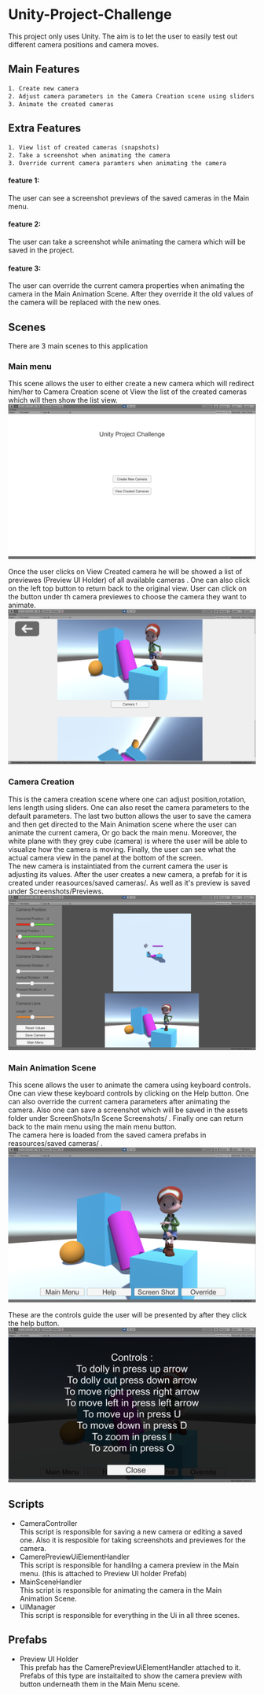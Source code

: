 # Unity-Project-Challenge

This project only uses Unity. 
The aim is to let the user to easily test out different camera positions and camera moves.


## Main Features 

```
1. Create new camera
2. Adjust camera parameters in the Camera Creation scene using sliders
3. Animate the created cameras 
```
## Extra Features
```
1. View list of created cameras (snapshots)
2. Take a screenshot when animating the camera
3. Override current camera paramters when animating the camera

```
#### feature 1: 
The user can see a screenshot previews of the saved cameras in the Main menu.
#### feature 2: 
The user can take a screenshot while animating the camera which will be saved in the project.
#### feature 3: 
The user can override the current camera properties when animating the camera in the Main Animation Scene. After they override it the old values of the camera will be replaced with the new ones.

## Scenes
There are 3 main scenes to this application
### Main menu
This scene allows the user to either create a new camera which will redirect him/her to Camera Creation scene ot View the list of the created cameras which will then show the list view.
![Main menu](https://github.com/mohGhazala96/Unity-Project-Challenge/blob/master/app%20main%20screens/Main%20Menu.png)

Once the user clicks on View Created camera he will be showed a list of previewes (Preview UI Holder) of all available cameras . One can also click on the left top button to return back to the original view. User can click on the button under th camera previewes to choose the camera they want to animate.
![List View](https://github.com/mohGhazala96/Unity-Project-Challenge/blob/master/app%20main%20screens/List%20view.png)

### Camera Creation
This is the camera creation scene where one can adjust position,rotation, lens length using sliders. One can also reset the camera parameters to the default parameters. The last two button allows the user to save the camera and then get directed to the Main Animation scene where the user can animate the current camera, Or go back the main menu. Moreover, the white plane with they grey cube (camera) is where the user will be able to visualize how the camera is moving. Finally, the user can see what the actual camera view in the panel at the bottom of the screen.  <br /> 
The new camera is instaintiated from the current camera the user is adjusting its values. After the user creates a new camera, a prefab for it is created under reasources/saved cameras/. As well as it's preview is saved under Screenshots/Previews. 
![Camera Creation Scene](https://github.com/mohGhazala96/Unity-Project-Challenge/blob/master/app%20main%20screens/Creation.png)

### Main Animation Scene
This scene allows the user to animate the camera using keyboard controls. One can view these keyboard controls by clicking on the Help button. One can also override the current camera parameters after animating the camera. Also one can save a screenshot which will be saved in the assets folder under ScreenShots/In Scene Screenshots/ . Finally one can return back to the main menu using the main menu button.  <br /> 
The camera here is loaded from the saved camera prefabs in reasources/saved cameras/ . 
![Main Animation Scene](https://github.com/mohGhazala96/Unity-Project-Challenge/blob/master/app%20main%20screens/Animation%20Scene.png)

These are the controls guide the user will be presented by after they click the help button.
![Main Animation Scene](https://github.com/mohGhazala96/Unity-Project-Challenge/blob/master/app%20main%20screens/help.png)


## Scripts

* CameraController <br /> 
This script is responsible for saving a new camera or editing a saved one. Also it is resposible for taking screenshots and previewes for the camera.
* CamerePreviewUiElementHandler <br /> 
This script is responsible for handilng a camera preview in the Main menu. (this is attached to Preview UI holder Prefab)
* MainSceneHandler <br /> 
This script is responsible for animating the camera in the Main Animation Scene.
* UIManager <br /> 
This script is responsible for everything in the Ui in all three scenes.

## Prefabs

* Preview UI Holder <br /> 
This prefab has the CamerePreviewUiElementHandler attached to it. Prefabs of this type are instaitaited to show the camera preview with button underneath them in the Main Menu scene.

